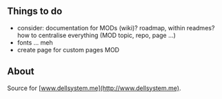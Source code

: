 Things to do
-----------

*   consider: documentation for MODs (wiki)? roadmap, within readmes? how to centralise everything (MOD topic, repo, page ...)
*   fonts ... meh
*   create page for custom pages MOD

About
-----

Source for [www.dellsystem.me](http://www.dellsystem.me). 
